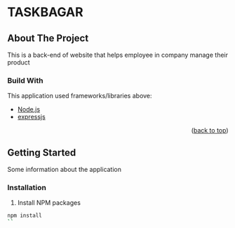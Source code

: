 # TASKBAGAR
<!-- About the project -->
## About The Project
This is a back-end of website that helps employee in company manage their product

### Build With
This application used frameworks/libraries above:
* [Node.js](https://nodejs.org/)
* [expressjs](https://expressjs.com/)

<p align="right">(<a href="#top">back to top</a>)</p>

<!-- Getting started -->

## Getting Started
Some information about the application

### Installation
1. Install NPM packages
  ```sh
  npm install
  ``
